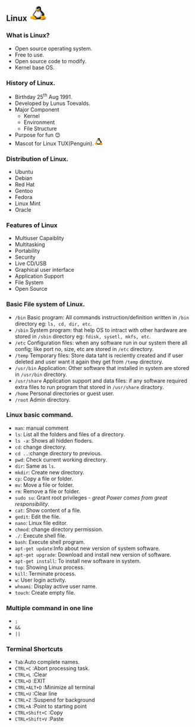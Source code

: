 ## Linux <img src="Images/LinuxTUX.png" width="50" height="40">

### What is Linux?
- Open source operating system.
- Free to use.
- Open source code to modify.
- Kernel base OS.
### History of Linux.
- Birthday 25<sup>th</sup> Aug 1991.
- Developed by Lunus Toevalds.
- Major Component
  - Kernel
  - Environment
  - File Structure
- Purpose for fun 😊
- Mascot for Linux TUX(Penguin).<img src="Images/LinuxTUX.png" width="25" height="20">
### Distribution of Linux.
- Ubuntu
- Debian 
- Red Hat
- Gentoo
- Fedora
- Linux Mint
- Oracle
### Features of Linux
- Multiuser Capaiblity
- Multitasking
- Portability
- Security
- Live CD/USB 
- Graphical user interface
- Application Support
- File System
- Open Source
### Basic File system of Linux.
- `/bin` Basic program: All commands instruction/definition written in `/bin` directory eg: `ls, cd, dir, etc`.
- `/sbin` System program: that help OS to intract with other hardware are stored in `/sbin` directory eg: `fdisk, sysetl, mkfs, etc`.
- `/etc` Configuration files: when any software run in our system there all config; like port no, size, etc are stored in `/etc` directory.
- `/temp` Temporary files: Store data taht is reciently created and if user deleted and user want it again they get from `/temp` directory.
- `/usr/bin` Application: Other software that installed in system are stored in `/usr/bin` directory.
- `/usr/share` Application support and data files: if any software required extra files to run program that stored in `/usr/share` diractory.
- `/home` Personal directories or guest user.
- `/root` Admin directory.
### Linux basic command.
- `man`: manual comment
- `ls`: List all the folders and files of a directory.
- `ls -a`: Shows all hidden floders.
- `cd`: change directory.
- `cd ..`:change directory to previous.
- `pwd`: Check current working directory.
- `dir`: Same as `ls`.
- `mkdir`: Create new directory.
- `cp`: Copy a file or folder.
- `mv`: Move a file or folder. 
- `rm`: Remove a file or folder.
- `sudo su`: Grant root privileges - *great Power comes from great responsibility*.
- `cat`: Show content of a file.
- `gedit`: Edit the file.
- `nano`: Linux file editor.
- `chmod`: change directory permission.
- `./`: Execute shell file.
- `bash`: Execute shell program.
- `apt-get update`:Info about new version of system software.
- `apt-get upgrade`: Download and install new version of software.
- `apt-get install`: To install new software in system.
- `top`: Showing Linux process.
- `kill`: Terminate process.
- `w`: User login activity.
- `whoami`: Display active user name.
- `touch`: Create empty file.

### Multiple command in one line
- `;` 
- `&&`
- `||`
### Terminal Shortcuts
- `Tab`:Auto complete names.
- `CTRL+C` :Abort processing task.
- `CTRL+L` :Clear
- `CTRL+D` :EXIT
- `CTRL+ALT+D` :Minimize all terminal 
- `CTRL+U` :Clear line
- `CTRL+Z` :Suspend for background
- `CTRL+A` :Point to starting point
- `CTRL+Shift+C` :Copy
- `CTRL+Shift+V` :Paste